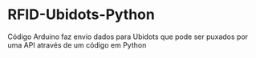 # RFID-Ubidots-Python
Código Arduino faz envio dados para Ubidots que pode ser puxados por uma API através de um código em Python
